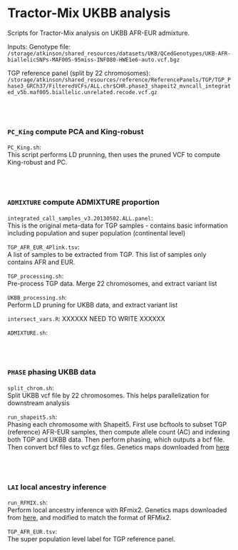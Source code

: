 # Tractor-Mix UKBB analysis
Scripts for Tractor-Mix analysis on UKBB AFR-EUR admixture.

Inputs: 
Genotype file: `/storage/atkinson/shared_resources/datasets/UKB/QCedGenotypes/UKB-AFR-biallelicSNPs-MAF005-95miss-INFO80-HWE1e6-auto.vcf.bgz`

TGP reference panel (split by 22 chromosomes): `/storage/atkinson/shared_resources/reference/ReferencePanels/TGP/TGP_Phase3_GRCh37/FilteredVCFs/ALL.chr$CHR.phase3_shapeit2_mvncall_integrated_v5b.maf005.biallelic.unrelated.recode.vcf.gz`


&nbsp;  
&nbsp;  

### `PC_King` compute PCA and King-robust

`PC_King.sh`:  
This script performs LD prunning, then uses the pruned VCF to compute King-robust and PC.


&nbsp;  
&nbsp;  

### `ADMIXTURE` compute ADMIXTURE proportion

`integrated_call_samples_v3.20130502.ALL.panel`:  
This is the original meta-data for TGP samples - contains basic information including population and super population (continental level)

`TGP_AFR_EUR_4Plink.tsv`:  
A list of samples to be extracted from TGP. This list of samples only contains AFR and EUR.  

`TGP_processing.sh`:  
Pre-process TGP data. Merge 22 chromosomes, and extract variant list

`UKBB_processing.sh`:  
Perform LD pruning for UKBB data, and extract variant list

`intersect_vars.R`:
XXXXXX NEED TO WRITE XXXXXX

`ADMIXTURE.sh`:  


&nbsp;  
&nbsp;  


### `PHASE` phasing UKBB data  

`split_chrom.sh`:  
Split UKBB vcf file by 22 chromosomes. This helps parallelization for downstream analysis 

`run_shapeit5.sh`:  
Phasing each chromosome with Shapeit5. First use bcftools to subset TGP (reference) AFR-EUR samples, then compute allele count (AC) and indexing both TGP and UKBB data. Then perform phasing, which outputs a bcf file. Then convert bcf files to vcf.gz files. Genetics maps downloaded from [here](https://github.com/odelaneau/shapeit4/tree/master/maps)



&nbsp;  
&nbsp;  

### `LAI` local ancestry inference

`run_RFMIX.sh`:  
Perform local ancestry inference with RFmix2. Genetics maps downloaded from [here](https://github.com/odelaneau/shapeit4/tree/master/maps), and modified to match the format of RFMix2. 

`TGP_AFR_EUR.tsv`:  
The super population level label for TGP reference panel. 








